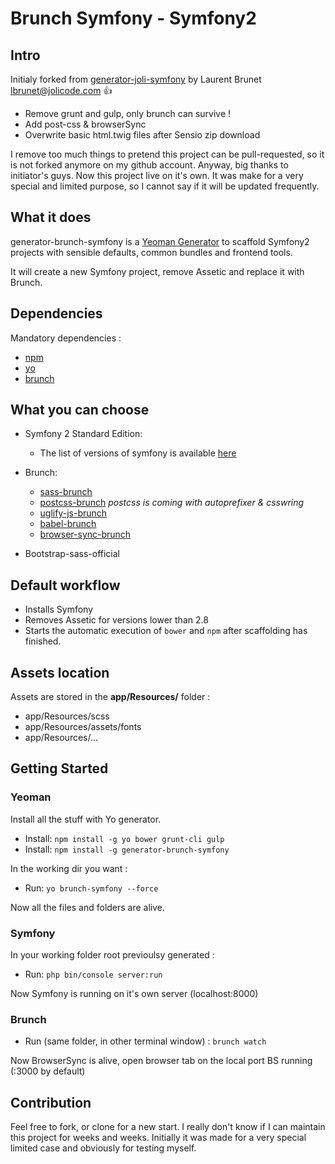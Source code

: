 Brunch Symfony - Symfony2
=========================

## Intro

Initialy forked from [generator-joli-symfony](https://github.com/jolicode/generator-joli-symfony) by Laurent Brunet <lbrunet@jolicode.com> 👍

* Remove grunt and gulp, only brunch can survive !
* Add post-css & browserSync
* Overwrite basic html.twig files after Sensio zip download

I remove too much things to pretend this project can be pull-requested, so it is not forked anymore on my github account.
Anyway, big thanks to initiator's guys. Now this project live on it's own. It was make for a very special and limited purpose, so I cannot say if it will be updated frequently.

## What it does

generator-brunch-symfony is a [Yeoman Generator](http://yeoman.io/generators/) to scaffold Symfony2 projects with sensible defaults, common bundles and frontend tools.

It will create a new Symfony project, remove Assetic and replace it with Brunch.

## Dependencies

Mandatory dependencies :

- [npm](http://nodejs.org/)
- [yo](http://yeoman.io/)
- [brunch](http://brunch.io/)

## What you can choose

* Symfony 2 Standard Edition:
  * The list of versions of symfony is available [here](https://symfony.com/versions.json)

* Brunch:
  * [sass-brunch](https://github.com/brunch/sass-brunch)
  * [postcss-brunch](https://github.com/iamvdo/postcss-brunch) *postcss is coming with autoprefixer & csswring*
  * [uglify-js-brunch](https://github.com/brunch/uglify-js-brunch)
  * [babel-brunch](https://github.com/babel/babel-brunch)
  * [browser-sync-brunch](https://github.com/ocombe/browser-sync-brunch)

* Bootstrap-sass-official

## Default workflow

* Installs Symfony
* Removes Assetic for versions lower than 2.8
* Starts the automatic execution of `bower` and `npm` after scaffolding has finished.

## Assets location

Assets are stored in the **app/Resources/** folder :

* app/Resources/scss
* app/Resources/assets/fonts
* app/Resources/...

## Getting Started

### Yeoman

Install all the stuff with Yo generator.

- Install: `npm install -g yo bower grunt-cli gulp`
- Install: `npm install -g generator-brunch-symfony`

In the working dir you want :

- Run: `yo brunch-symfony --force`

Now all the files and folders are alive.

### Symfony

In your working folder root previoulsy generated :

- Run: `php bin/console server:run`

Now Symfony is running on it's own server (localhost:8000)

### Brunch

- Run (same folder, in other terminal window) : `brunch watch`

Now BrowserSync is alive, open browser tab on the local port BS running (:3000 by default)

## Contribution

Feel free to fork, or clone for a new start. I really don't know if I can maintain this project for weeks and weeks.
Initially it was made for a very special limited case and obviously for testing myself.


